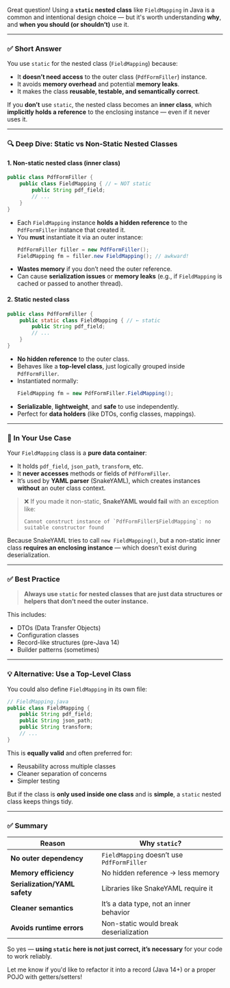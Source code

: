Great question! Using a **`static` nested class** like `FieldMapping` in Java is a common and intentional design choice — but it's worth understanding **why**, and **when you should (or shouldn’t)** use it.

---

### ✅ Short Answer

You use `static` for the nested class (`FieldMapping`) because:
- It **doesn’t need access** to the outer class (`PdfFormFiller`) instance.
- It avoids **memory overhead** and potential **memory leaks**.
- It makes the class **reusable, testable, and semantically correct**.

If you **don’t** use `static`, the nested class becomes an **inner class**, which **implicitly holds a reference** to the enclosing instance — even if it never uses it.

---

### 🔍 Deep Dive: Static vs Non-Static Nested Classes

#### 1. **Non-static nested class (inner class)**
```java
public class PdfFormFiller {
    public class FieldMapping { // ← NOT static
        public String pdf_field;
        // ...
    }
}
```
- Each `FieldMapping` instance **holds a hidden reference** to the `PdfFormFiller` instance that created it.
- You **must** instantiate it via an outer instance:
  ```java
  PdfFormFiller filler = new PdfFormFiller();
  FieldMapping fm = filler.new FieldMapping(); // awkward!
  ```
- **Wastes memory** if you don’t need the outer reference.
- Can cause **serialization issues** or **memory leaks** (e.g., if `FieldMapping` is cached or passed to another thread).

#### 2. **Static nested class**
```java
public class PdfFormFiller {
    public static class FieldMapping { // ← static
        public String pdf_field;
        // ...
    }
}
```
- **No hidden reference** to the outer class.
- Behaves like a **top-level class**, just logically grouped inside `PdfFormFiller`.
- Instantiated normally:
  ```java
  FieldMapping fm = new PdfFormFiller.FieldMapping();
  ```
- **Serializable**, **lightweight**, and **safe** to use independently.
- Perfect for **data holders** (like DTOs, config classes, mappings).

---

### 📌 In Your Use Case

Your `FieldMapping` class is a **pure data container**:
- It holds `pdf_field`, `json_path`, `transform`, etc.
- It **never accesses** methods or fields of `PdfFormFiller`.
- It’s used by **YAML parser** (SnakeYAML), which creates instances **without** an outer class context.

> ❌ If you made it non-static, **SnakeYAML would fail** with an exception like:
> ```
> Cannot construct instance of `PdfFormFiller$FieldMapping`: no suitable constructor found
> ```

Because SnakeYAML tries to call `new FieldMapping()`, but a non-static inner class **requires an enclosing instance** — which doesn’t exist during deserialization.

---

### ✅ Best Practice

> **Always use `static` for nested classes that are just data structures or helpers that don’t need the outer instance.**

This includes:
- DTOs (Data Transfer Objects)
- Configuration classes
- Record-like structures (pre-Java 14)
- Builder patterns (sometimes)

---

### 💡 Alternative: Use a Top-Level Class

You could also define `FieldMapping` in its own file:

```java
// FieldMapping.java
public class FieldMapping {
    public String pdf_field;
    public String json_path;
    public String transform;
    // ...
}
```

This is **equally valid** and often preferred for:
- Reusability across multiple classes
- Cleaner separation of concerns
- Simpler testing

But if the class is **only used inside one class** and is **simple**, a `static` nested class keeps things tidy.

---

### ✅ Summary

| Reason | Why `static`? |
|-------|----------------|
| **No outer dependency** | `FieldMapping` doesn’t use `PdfFormFiller` |
| **Memory efficiency** | No hidden reference → less memory |
| **Serialization/YAML safety** | Libraries like SnakeYAML require it |
| **Cleaner semantics** | It’s a data type, not an inner behavior |
| **Avoids runtime errors** | Non-static would break deserialization |

So yes — **using `static` here is not just correct, it’s necessary** for your code to work reliably.

Let me know if you'd like to refactor it into a record (Java 14+) or a proper POJO with getters/setters!
